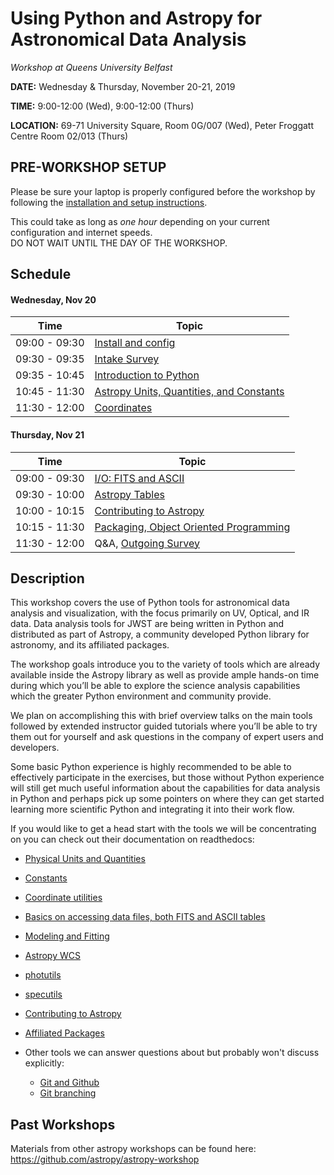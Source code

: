 Using Python and Astropy for Astronomical Data Analysis
=======================================================
*Workshop at Queens University Belfast*

**DATE:** Wednesday & Thursday, November 20-21, 2019

**TIME:** 9:00-12:00 (Wed), 9:00-12:00 (Thurs)

**LOCATION:** 69-71 University Square, Room 0G/007 (Wed), Peter Froggatt Centre Room 02/013 (Thurs)

## PRE-WORKSHOP SETUP
Please be sure your laptop is properly configured before the workshop by following the
[installation and setup instructions](00-Install_and_Setup).

This could take as long as *one hour* depending on your current configuration and internet speeds.  
DO NOT WAIT UNTIL THE DAY OF THE WORKSHOP.

## Schedule

#### Wednesday, Nov 20
| Time              | Topic    |
|-------------------|----------|
|09:00 - 09:30  | [Install and config](00-Install_and_Setup)
|09:30 - 09:35 | [Intake Survey](https://forms.gle/YNroxTdQ3Ap9Kv2LA) | 
|09:35 - 10:45 | [Introduction to Python](02-PythonIntro) |
|10:45 - 11:30 | [Astropy Units, Quantities, and Constants](03-UnitsQuantities) | 
|11:30 - 12:00 | [Coordinates](04-Coordinates) | 

#### Thursday, Nov 21

| Time              | Topic    |
|-------------------|----------|
|09:00 - 09:30 | [I/O: FITS and ASCII](05-FITS) |
|09:30 - 10:00 | [Astropy Tables](06-Tables) | 
|10:00 - 10:15 | [Contributing to Astropy](10-WrapUp) |
|10:15 - 11:30 | [Packaging, Object Oriented Programming](11-Extras) |
|11:30 - 12:00 | Q&A, [Outgoing Survey](https://forms.gle/P88Ko19YKzZtRVX57) | 


## Description
This workshop covers the use of Python tools for astronomical data analysis and visualization, with the focus primarily
on UV, Optical, and IR data. Data analysis tools for JWST are being written in Python and distributed as part of Astropy,
a community developed Python library for astronomy,  and its affiliated packages.

The workshop goals introduce you to the variety of tools which are already available inside the Astropy library as
well as provide ample hands-on time during which you’ll be able to explore the science analysis capabilities which the
greater Python environment and community provide.

We plan on accomplishing this with brief overview talks on the main tools followed by extended instructor guided tutorials
where you’ll be able to try them out for yourself and ask questions in the company of expert users and developers.  

Some basic Python experience is highly recommended to be able to effectively participate in the exercises,
but those without Python experience will still get much useful information about the capabilities for data analysis in
Python and perhaps pick up some pointers on where they can get started learning more scientific Python and integrating
it into their work flow.

If you would like to get a head start with the tools we will be concentrating on you can check out their documentation on readthedocs:

* [Physical Units and Quantities](http://docs.astropy.org/en/stable/units/index.html)
* [Constants](http://docs.astropy.org/en/stable/constants/index.html)
* [Coordinate utilities](http://docs.astropy.org/en/stable/coordinates/index.html)
* [Basics on accessing data files, both FITS and ASCII tables](http://docs.astropy.org/en/stable/io/unified.html)
* [Modeling and Fitting](http://docs.astropy.org/en/stable/modeling/index.html)
* [Astropy WCS](http://docs.astropy.org/en/stable/wcs/index.html)
* [photutils](http://photutils.readthedocs.io/)
* [specutils](https://specutils.readthedocs.io/)
* [Contributing to Astropy](http://docs.astropy.org/en/stable/development/workflow/development_workflow.html)
* [Affiliated Packages](http://www.astropy.org/affiliated/)

* Other tools we can answer questions about but probably won't discuss explicitly:
  * [Git and Github](https://guides.github.com/activities/hello-world/)
  * [Git branching](https://learngitbranching.js.org/) 

## Past Workshops

Materials from other astropy workshops can be found here:
https://github.com/astropy/astropy-workshop
